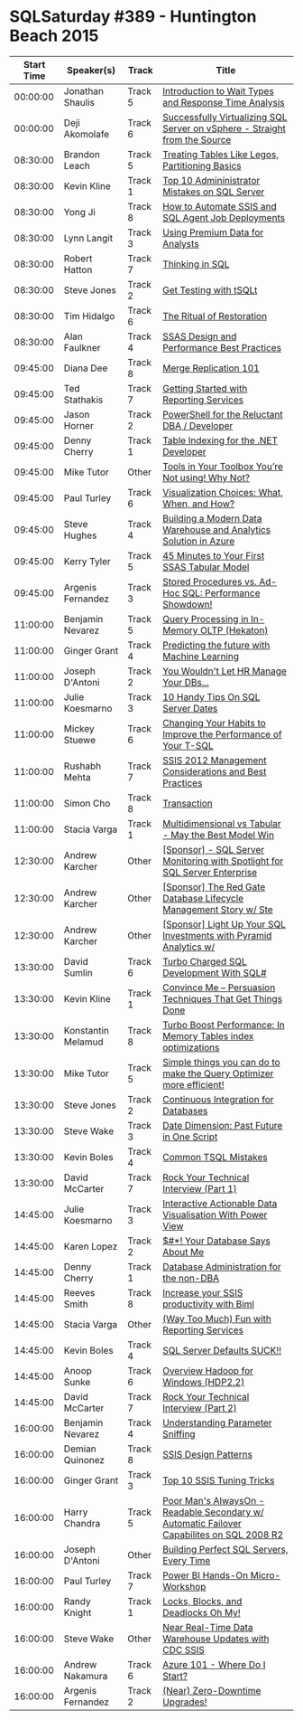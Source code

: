 # SQLSaturday #389 - Huntington Beach 2015
Start Time|Speaker(s)|Track|Title
---|---|---|---
00:00:00|Jonathan Shaulis|Track 5|[Introduction to Wait Types and Response Time Analysis](17328.md)
00:00:00|Deji Akomolafe|Track 6|[Successfully Virtualizing SQL Server on vSphere - Straight from the Source](24757.md)
08:30:00|Brandon Leach|Track 5|[Treating Tables Like Legos, Partitioning Basics](10704.md)
08:30:00|Kevin Kline|Track 1|[Top 10 Admininistrator Mistakes on SQL Server](18239.md)
08:30:00|Yong Ji|Track 8|[How to Automate SSIS and SQL Agent Job Deployments](18868.md)
08:30:00|Lynn Langit|Track 3|[Using Premium Data for Analysts](19328.md)
08:30:00|Robert Hatton|Track 7|[Thinking in SQL](23168.md)
08:30:00|Steve Jones|Track 2|[Get Testing with tSQLt](24548.md)
08:30:00|Tim Hidalgo|Track 6|[The Ritual of Restoration](26573.md)
08:30:00|Alan Faulkner|Track 4|[SSAS Design and Performance Best Practices](9064.md)
09:45:00|Diana Dee|Track 8|[Merge Replication 101](13421.md)
09:45:00|Ted Stathakis|Track 7|[Getting Started with Reporting Services](14266.md)
09:45:00|Jason Horner|Track 2|[PowerShell for the Reluctant DBA / Developer](15878.md)
09:45:00|Denny Cherry|Track 1|[Table Indexing for the .NET Developer](21079.md)
09:45:00|Mike Tutor|Other|[Tools in Your Toolbox You’re Not using!  Why Not?](21171.md)
09:45:00|Paul Turley|Track 6|[Visualization Choices: What, When, and How?](21876.md)
09:45:00|Steve Hughes|Track 4|[Building a Modern Data Warehouse and Analytics Solution in Azure](25763.md)
09:45:00|Kerry Tyler|Track 5|[45 Minutes to Your First SSAS Tabular Model](9089.md)
09:45:00|Argenis Fernandez|Track 3|[Stored Procedures vs. Ad-Hoc SQL: Performance Showdown!](9784.md)
11:00:00|Benjamin Nevarez|Track 5|[Query Processing in In-Memory OLTP (Hekaton)](10362.md)
11:00:00|Ginger Grant|Track 4|[Predicting the future with Machine Learning  ](14673.md)
11:00:00|Joseph D'Antoni|Track 2|[You Wouldn't Let HR Manage Your DBs...](16228.md)
11:00:00|Julie Koesmarno|Track 3|[10 Handy Tips On SQL Server Dates](16918.md)
11:00:00|Mickey Stuewe|Track 6|[Changing Your Habits to Improve the Performance of Your T-SQL](20404.md)
11:00:00|Rushabh Mehta|Track 7|[SSIS 2012 Management Considerations and Best Practices](23126.md)
11:00:00|Simon Cho|Track 8|[Transaction](24441.md)
11:00:00|Stacia Varga|Track 1|[Multidimensional vs Tabular - May the Best Model Win](24729.md)
12:30:00|Andrew Karcher|Other|[[Sponsor] - SQL Server Monitoring with Spotlight for SQL Server Enterprise](36008.md)
12:30:00|Andrew Karcher|Other|[[Sponsor] The Red Gate Database Lifecycle Management Story w/ Ste](36043.md)
12:30:00|Andrew Karcher|Other|[[Sponsor] Light Up Your SQL Investments with Pyramid Analytics w/](36044.md)
13:30:00|David Sumlin|Track 6|[Turbo Charged SQL Development With SQL#](12810.md)
13:30:00|Kevin Kline|Track 1|[Convince Me – Persuasion Techniques That Get Things Done](18241.md)
13:30:00|Konstantin Melamud|Track 8|[Turbo Boost Performance: In Memory Tables index optimizations](18558.md)
13:30:00|Mike Tutor|Track 5|[Simple things you can do to make  the Query Optimizer more efficient!](21170.md)
13:30:00|Steve Jones|Track 2|[Continuous Integration for Databases](24550.md)
13:30:00|Steve Wake|Track 3|[Date Dimension: Past  Future in One Script](25724.md)
13:30:00|Kevin Boles|Track 4|[Common TSQL Mistakes](26426.md)
13:30:00|David McCarter|Track 7|[Rock Your Technical Interview (Part 1)](35932.md)
14:45:00|Julie Koesmarno|Track 3|[Interactive  Actionable Data Visualisation With Power View](16919.md)
14:45:00|Karen Lopez|Track 2|[$#*! Your Database Says About Me](17911.md)
14:45:00|Denny Cherry|Track 1|[Database Administration for the non-DBA](21080.md)
14:45:00|Reeves Smith|Track 8|[Increase your SSIS productivity with Biml](22802.md)
14:45:00|Stacia Varga|Other|[(Way Too Much) Fun with Reporting Services ](24731.md)
14:45:00|Kevin Boles|Track 4|[SQL Server Defaults SUCK!!](26427.md)
14:45:00|Anoop Sunke|Track 6|[Overview Hadoop for Windows (HDP2.2)](34604.md)
14:45:00|David McCarter|Track 7|[Rock Your Technical Interview (Part 2)](35933.md)
16:00:00|Benjamin Nevarez|Track 4|[Understanding Parameter Sniffing](10363.md)
16:00:00|Demian Quinonez|Track 8|[SSIS Design Patterns](13062.md)
16:00:00|Ginger Grant|Track 3|[Top 10 SSIS Tuning Tricks](14672.md)
16:00:00|Harry Chandra|Track 5|[Poor Man's AlwaysOn - Readable Secondary w/ Automatic Failover Capabilites on SQL 2008 R2](14947.md)
16:00:00|Joseph D'Antoni|Other|[Building Perfect SQL Servers, Every Time](16226.md)
16:00:00|Paul Turley|Track 7|[Power BI Hands-On Micro-Workshop](21877.md)
16:00:00|Randy Knight|Track 1|[Locks, Blocks, and Deadlocks Oh My!](22554.md)
16:00:00|Steve Wake|Other|[Near Real-Time Data Warehouse Updates with CDC  SSIS](25725.md)
16:00:00|Andrew Nakamura|Track 6|[Azure 101 - Where Do I Start?](9484.md)
16:00:00|Argenis Fernandez|Track 2|[(Near) Zero-Downtime Upgrades!](9785.md)
